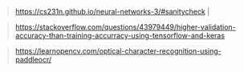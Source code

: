 > https://cs231n.github.io/neural-networks-3/#sanitycheck |

>https://stackoverflow.com/questions/43979449/higher-validation-accuracy-than-training-accurracy-using-tensorflow-and-keras

>https://learnopencv.com/optical-character-recognition-using-paddleocr/
